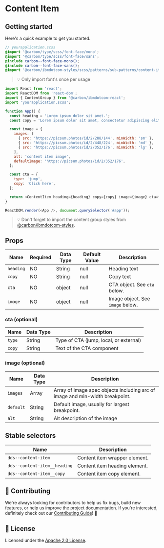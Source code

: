 # Content Item

## Getting started

Here's a quick example to get you started.

```scss
// yourapplication.scss
@import '@carbon/type/scss/font-face/mono';
@import '@carbon/type/scss/font-face/sans';
@include carbon--font-face-mono();
@include carbon--font-face-sans();
@import '@carbon/ibmdotcom-styles/scss/patterns/sub-patterns/content-item';
```

> 💡 Only import font's once per usage

```javascript
import React from 'react';
import ReactDOM from 'react-dom';
import { ContentGroup } from '@carbon/ibmdotcom-react';
import 'yourapplication.scss';

function App() {
  const heading = 'Lorem ipsum dolor sit amet.';
  const copy = 'Lorem ipsum dolor sit amet, consectetur adipiscing elit.';

  const image = {
    images: [
      { src: 'https://picsum.photos/id/2/288/144', minWidth: 'sm' },
      { src: 'https://picsum.photos/id/2/448/224', minWidth: 'md' },
      { src: 'https://picsum.photos/id/2/352/176', minWidth: 'lg' },
    ],
    alt: 'content item image',
    defaultImage: 'https://picsum.photos/id/2/352/176',
  };

  const cta = {
    type: 'jump',
    copy: 'Click here',
  };

  return <ContentItem heading={heading} copy={copy} image={image} cta={cta} />;
}

ReactDOM.render(<App />, document.querySelector('#app'));
```

> 💡 Don't forget to import the content group styles from
> [@carbon/ibmdotcom-styles](https://github.com/carbon-design-system/ibm-dotcom-library/blob/master/packages/styles).

## Props

| Name      | Required | Data Type | Default Value | Description                      |
| --------- | -------- | --------- | ------------- | -------------------------------- |
| `heading` | NO       | String    | null          | Heading text                     |
| `copy`    | NO       | String    | null          | Copy text                        |
| `cta`     | NO       | object    | null          | CTA object. See `cta` below.     |
| `image`   | NO       | object    | null          | Image object. See `image` below. |

### cta (optional)

| Name   | Data Type | Description                            |
| ------ | --------- | -------------------------------------- |
| `type` | String    | Type of CTA (jump, local, or external) |
| `copy` | String    | Text of the CTA component              |

### image (optional)

| Name      | Data Type | Description                                                                  |
| --------- | --------- | ---------------------------------------------------------------------------- |
| `images`  | Array     | Array of image spec objects including src of image and min-width breakpoint. |
| `default` | String    | Default image, usually for largest breakpoint.                               |
| `alt`     | String    | Alt description of the image                                                 |

## Stable selectors

| Name                         | Description                   |
| ---------------------------- | ----------------------------- |
| `dds--content-item`          | Content item wrapper element. |
| `dds--content-item__heading` | Content item heading element. |
| `dds--content-item__copy`    | Content item copy element.    |

## 🙌 Contributing

We're always looking for contributors to help us fix bugs, build new features,
or help us improve the project documentation. If you're interested, definitely
check out our
[Contributing Guide](https://github.com/carbon-design-system/ibm-dotcom-library/blob/master/.github/CONTRIBUTING.md)!
👀

## 📝 License

Licensed under the
[Apache 2.0 License](https://github.com/carbon-design-system/ibm-dotcom-library/blob/master/LICENSE).
